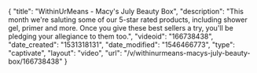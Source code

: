 {
    "title": "WithinUrMeans - Macy's July Beauty Box",
    "description": "This month we're saluting some of our 5-star rated products, including shower gel, primer and more. Once you give these best sellers a try, you'll be pledging your allegiance to them too.",
    "videoid": "166738438",
    "date_created": "1531318131",
    "date_modified": "1546466773",
    "type": "captivate",
    "layout": "video",
    "url": "\/v\/withinurmeans-macys-july-beauty-box\/166738438"
}